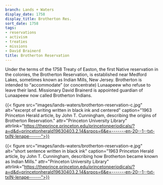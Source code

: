 ```yaml
---
branch: Lands + Waters
display_date: 1758
display_title: Brotherton Res.
sort_date: 1758
tags:
- reservations
- activism
- treaties
- missions
- David Brainerd
title: Brotherton Reservation
---
```


Under the terms of the 1758 Treaty of Easton, the first Native reservation in the colonies, the Brotherton Reservation, is established near Medford Lakes, sometimes known as Indian Mills, New Jersey. Brotherton is intended to “accommodate” (or concentrate) Lunaapeew who refuse to leave their land. Missionary David Brainerd is appointed guardian of Lunaapeew now called Brotherton Indians.

{{< figure src="images/lands-waters/brotherton-reservation-c.jpg" alt="excerpt of writing written in black ink and centered" caption="1963 Princeton Herald article, by John T. Cunningham, describing the origins of Brotherton Reservation." attr="Princeton University Library" attrlink="https://theprince.princeton.edu/princetonperiodicals/?a=d&d=princetonherald19630403.2.14&srpos=6&e=-------en-20--1--txt-txIN-lenape------">}}

{{< figure src="images/lands-waters/brotherton-reservation-e.jpg" alt="short sentence written in black ink" caption="1963 Princeton Herald article, by John T. Cunningham, describing how Brotherton became known as Indian Mills." attr="Princeton University Library" attrlink="https://theprince.princeton.edu/princetonperiodicals/?a=d&d=princetonherald19630403.2.14&srpos=6&e=-------en-20--1--txt-txIN-lenape------">}}
